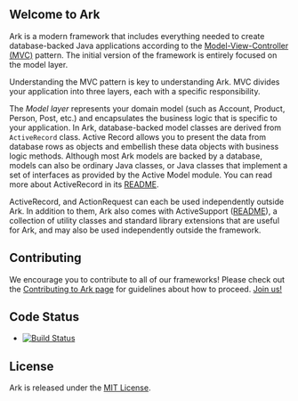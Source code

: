 ## Welcome to Ark

Ark is a modern framework that includes everything needed to create
database-backed Java applications according to the
[Model-View-Controller (MVC)](http://en.wikipedia.org/wiki/Model-view-controller)
pattern. The initial version of the framework is entirely focused on the model
layer.

Understanding the MVC pattern is key to understanding Ark. MVC divides
your application into three layers, each with a specific responsibility.

The _Model layer_ represents your domain model (such as Account, Product,
Person, Post, etc.) and encapsulates the business logic that is specific to your
application. In Ark, database-backed model classes are derived from
`ActiveRecord` class. Active Record allows you to present the data from database
rows as objects and embellish these data objects with business logic methods.
Although most Ark models are backed by a database, models can also be ordinary
Java classes, or Java classes that implement a set of interfaces as provided by
the Active Model module. You can read more about ActiveRecord in its
[README](activerecord/README.md).

ActiveRecord, and ActionRequest can each be used independently outside
Ark. In addition to them, Ark also comes with ActiveSupport
([README](activesupport/README.md)), a collection of utility classes and
standard library extensions that are useful for Ark, and may also be used
independently outside the framework.

## Contributing

We encourage you to contribute to all of our frameworks! Please check out the
[Contributing to Ark page](http://ark.arauk.com.br/contributing)
for guidelines about how to proceed.
[Join us!](http://ark.arauk.com.br/contributing/contributors)

## Code Status

* [![Build Status](https://api.travis-ci.org/arauk/ark.png)](https://travis-ci.org/arauk/ark)

## License

Ark is released under the
[MIT License](http://www.opensource.org/licenses/MIT).
